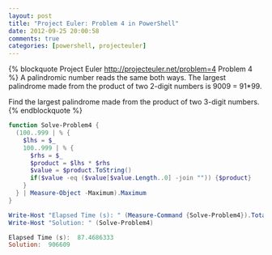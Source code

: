 ```yaml
---
layout: post
title: "Project Euler: Problem 4 in PowerShell"
date: 2012-09-25 20:00:58
comments: true
categories: [powershell, projecteuler]
---
```

{% blockquote Project Euler http://projecteuler.net/problem=4 Problem 4 %}
A palindromic number reads the same both ways. The largest palindrome made from the product of two 2-digit numbers is 9009 = 91*99.

Find the largest palindrome made from the product of two 3-digit numbers.
{% endblockquote %}

``` ps1
function Solve-Problem4 {
  (100..999 | % {
    $lhs = $_
    100..999 | % {
      $rhs = $_
      $product = $lhs * $rhs
      $value = $product.ToString()
      if($value -eq ($value[$value.Length..0] -join "")) {$product}
    }
  } | Measure-Object -Maximum).Maximum
}

Write-Host "Elapsed Time (s): " (Measure-Command {Solve-Problem4}).TotalSeconds
Write-Host "Solution: " (Solve-Problem4)

Elapsed Time (s):  87.4686333
Solution:  906609
```
